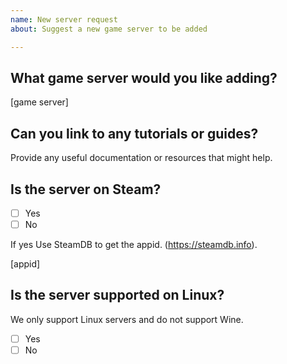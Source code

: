 ```yaml
---
name: New server request
about: Suggest a new game server to be added

---
```


## What game server would you like adding?

\[game server]

## Can you link to any tutorials or guides?

Provide any useful documentation or resources that might help.

## Is the server on Steam?

- [ ] Yes
- [ ] No

If yes Use SteamDB to get the appid. (https://steamdb.info).

\[appid]

## Is the server supported on Linux?

We only support Linux servers and do not support Wine.

- [ ] Yes
- [ ] No